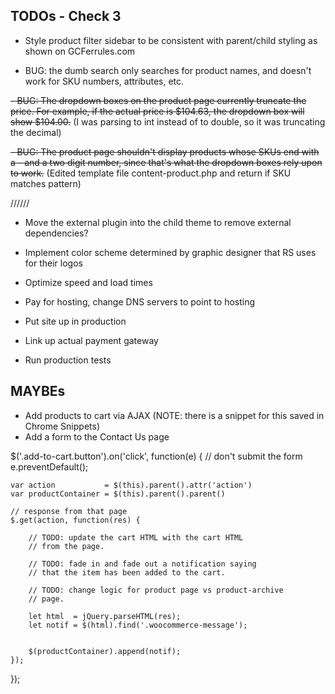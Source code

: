 ## TODOs - Check 3

- Style product filter sidebar to be consistent with
parent/child styling as shown on
GCFerrules.com

- BUG: the dumb search only searches for product names, and doesn't work for
SKU numbers, attributes, etc.

~~- BUG: The dropdown boxes on the product page currently truncate the price. For
example, if the actual price is $104.63, the dropdown box will show
$104.00.~~
(I was parsing to int instead of to double, so it was truncating the decimal)

~~- BUG: The product page shouldn't display products whose SKUs end with a - and
a two digit number, since that's what the dropdown boxes rely upon to work.~~
(Edited template file content-product.php and return if SKU matches pattern)


//////


- Move the external plugin into the child theme to remove external
dependencies?

- Implement color scheme determined by graphic
designer that RS uses for their logos

- Optimize speed and load times

- Pay for hosting, change DNS servers to point
to hosting

- Put site up in production

- Link up actual payment gateway

- Run production tests

## MAYBEs

- Add products to cart via AJAX (NOTE: there is a snippet for this
saved in Chrome Snippets)
- Add a form to the Contact Us page

$('.add-to-cart.button').on('click', function(e) {
	// don't submit the form
	e.preventDefault();

	var action           = $(this).parent().attr('action')
	var productContainer = $(this).parent().parent()
	
	// response from that page
	$.get(action, function(res) {

		// TODO: update the cart HTML with the cart HTML
		// from the page.

		// TODO: fade in and fade out a notification saying
		// that the item has been added to the cart.

		// TODO: change logic for product page vs product-archive
		// page.

		let html  = jQuery.parseHTML(res);
		let notif = $(html).find('.woocommerce-message');


		$(productContainer).append(notif);
    });
});
